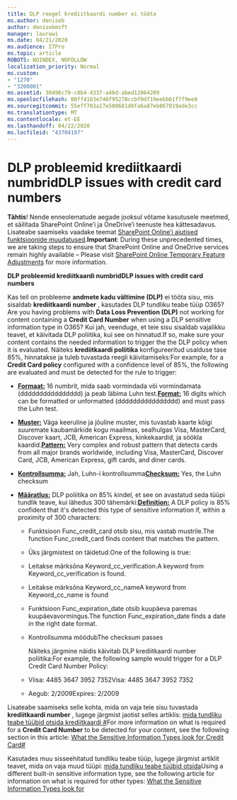 ```yaml
---
title: DLP reegel krediitkaardi number ei tööta
ms.author: deniseb
author: denisebmsft
manager: laurawi
ms.date: 04/21/2020
ms.audience: ITPro
ms.topic: article
ROBOTS: NOINDEX, NOFOLLOW
localization_priority: Normal
ms.custom:
- "1270"
- "3200001"
ms.assetid: 30496c79-c8b4-4337-a46d-abed12864209
ms.openlocfilehash: 80ff41b3e746f95278ccbf0df19eebb61f7f9ee0
ms.sourcegitcommit: 55eff703a17e500681d8fa6a87eb067019ade3cc
ms.translationtype: MT
ms.contentlocale: et-EE
ms.lasthandoff: 04/22/2020
ms.locfileid: "43704197"
---
```

# <a name="dlp-issues-with-credit-card-numbers"></a><span data-ttu-id="bcad7-102">DLP probleemid krediitkaardi numbrid</span><span class="sxs-lookup"><span data-stu-id="bcad7-102">DLP issues with credit card numbers</span></span>

<span data-ttu-id="bcad7-103">**Tähtis**! Nende enneolematude aegade jooksul võtame kasutusele meetmed, et säilitada SharePoint Online’i ja OneDrive’i teenuste hea kättesadavus. Lisateabe saamiseks vaadake teemat [SharePoint Online’i ajutised funktsioonide muudatused](https://aka.ms/ODSPAdjustments).</span><span class="sxs-lookup"><span data-stu-id="bcad7-103">**Important**: During these unprecedented times, we are taking steps to ensure that SharePoint Online and OneDrive services remain highly available – Please visit [SharePoint Online Temporary Feature Adjustments](https://aka.ms/ODSPAdjustments) for more information.</span></span>

<span data-ttu-id="bcad7-104">**DLP probleemid krediitkaardi numbrid**</span><span class="sxs-lookup"><span data-stu-id="bcad7-104">**DLP issues with credit card numbers**</span></span>

<span data-ttu-id="bcad7-105">Kas teil on probleeme **andmete kadu vältimine (DLP)** ei tööta sisu, mis sisaldab **krediitkaardi number** , kasutades DLP tundliku teabe tüüp O365?</span><span class="sxs-lookup"><span data-stu-id="bcad7-105">Are you having problems with **Data Loss Prevention (DLP)** not working for content containing a **Credit Card Number** when using a DLP sensitive information type in O365?</span></span> <span data-ttu-id="bcad7-106">Kui jah, veenduge, et teie sisu sisaldab vajalikku teavet, et käivitada DLP poliitika, kui see on hinnatud.</span><span class="sxs-lookup"><span data-stu-id="bcad7-106">If so, make sure your content contains the needed information to trigger the the DLP policy when it is evaluated.</span></span> <span data-ttu-id="bcad7-107">Näiteks **krediitkaardi poliitika** konfigureeritud usalduse tase 85%, hinnatakse ja tuleb tuvastada reegli käivitamiseks:</span><span class="sxs-lookup"><span data-stu-id="bcad7-107">For example, for a **Credit Card policy** configured with a confidence level of 85%, the following are evaluated and must be detected for the rule to trigger:</span></span>
  
- <span data-ttu-id="bcad7-108">**[Formaat:](https://docs.microsoft.com/office365/securitycompliance/what-the-sensitive-information-types-look-for#format-19)** 16 numbrit, mida saab vormindada või vormindamata (dddddddddddddddd) ja peab läbima Luhn test.</span><span class="sxs-lookup"><span data-stu-id="bcad7-108">**[Format:](https://docs.microsoft.com/office365/securitycompliance/what-the-sensitive-information-types-look-for#format-19)** 16 digits which can be formatted or unformatted (dddddddddddddddd) and must pass the Luhn test.</span></span>

- <span data-ttu-id="bcad7-109">**[Muster:](https://docs.microsoft.com/office365/securitycompliance/what-the-sensitive-information-types-look-for#pattern-19)** Väga keeruline ja jõuline muster, mis tuvastab kaarte kõigi suuremate kaubamärkide kogu maailmas, sealhulgas Visa, MasterCard, Discover kaart, JCB, American Express, kinkekaardid, ja söökla kaardid.</span><span class="sxs-lookup"><span data-stu-id="bcad7-109">**[Pattern:](https://docs.microsoft.com/office365/securitycompliance/what-the-sensitive-information-types-look-for#pattern-19)** Very complex and robust pattern that detects cards from all major brands worldwide, including Visa, MasterCard, Discover Card, JCB, American Express, gift cards, and diner cards.</span></span>

- <span data-ttu-id="bcad7-110">**[Kontrollsumma:](https://docs.microsoft.com/office365/securitycompliance/what-the-sensitive-information-types-look-for#checksum-19)** Jah, Luhn-i kontrollsumma</span><span class="sxs-lookup"><span data-stu-id="bcad7-110">**[Checksum:](https://docs.microsoft.com/office365/securitycompliance/what-the-sensitive-information-types-look-for#checksum-19)** Yes, the Luhn checksum</span></span>

- <span data-ttu-id="bcad7-111">**[Määratlus:](https://docs.microsoft.com/office365/securitycompliance/what-the-sensitive-information-types-look-for#definition-19)** DLP poliitika on 85% kindel, et see on avastatud seda tüüpi tundlik teave, kui lähedus 300 tähemärki:</span><span class="sxs-lookup"><span data-stu-id="bcad7-111">**[Definition:](https://docs.microsoft.com/office365/securitycompliance/what-the-sensitive-information-types-look-for#definition-19)** A DLP policy is 85% confident that it's detected this type of sensitive information if, within a proximity of 300 characters:</span></span>

  - <span data-ttu-id="bcad7-112">Funktsioon Func_credit_card otsib sisu, mis vastab mustrile.</span><span class="sxs-lookup"><span data-stu-id="bcad7-112">The function Func_credit_card finds content that matches the pattern.</span></span>

  - <span data-ttu-id="bcad7-113">Üks järgmistest on täidetud:</span><span class="sxs-lookup"><span data-stu-id="bcad7-113">One of the following is true:</span></span>

  - <span data-ttu-id="bcad7-114">Leitakse märksõna Keyword_cc_verification.</span><span class="sxs-lookup"><span data-stu-id="bcad7-114">A keyword from Keyword_cc_verification is found.</span></span>

  - <span data-ttu-id="bcad7-115">Leitakse märksõna Keyword_cc_name</span><span class="sxs-lookup"><span data-stu-id="bcad7-115">A keyword from Keyword_cc_name is found</span></span>

  - <span data-ttu-id="bcad7-116">Funktsioon Func_expiration_date otsib kuupäeva paremas kuupäevavormingus.</span><span class="sxs-lookup"><span data-stu-id="bcad7-116">The function Func_expiration_date finds a date in the right date format.</span></span>

  - <span data-ttu-id="bcad7-117">Kontrollsumma möödub</span><span class="sxs-lookup"><span data-stu-id="bcad7-117">The checksum passes</span></span>

    <span data-ttu-id="bcad7-118">Näiteks järgmine näidis käivitab DLP krediitkaardi number poliitika:</span><span class="sxs-lookup"><span data-stu-id="bcad7-118">For example, the following sample would trigger for a DLP Credit Card Number Policy:</span></span>

  - <span data-ttu-id="bcad7-119">Viisa: 4485 3647 3952 7352</span><span class="sxs-lookup"><span data-stu-id="bcad7-119">Visa: 4485 3647 3952 7352</span></span>
  
  - <span data-ttu-id="bcad7-120">Aegub: 2/2009</span><span class="sxs-lookup"><span data-stu-id="bcad7-120">Expires: 2/2009</span></span>

<span data-ttu-id="bcad7-121">Lisateabe saamiseks selle kohta, mida on vaja teie sisu tuvastada **krediitkaardi number** , lugege järgmist jaotist selles artiklis: [mida tundliku teabe tüübid otsida krediitkaardi #](https://docs.microsoft.com/office365/securitycompliance/what-the-sensitive-information-types-look-for#credit-card-number)</span><span class="sxs-lookup"><span data-stu-id="bcad7-121">For more information on what is required for a **Credit Card Number** to be detected for your content, see the following section in this article: [What the Sensitive Information Types look for Credit Card#](https://docs.microsoft.com/office365/securitycompliance/what-the-sensitive-information-types-look-for#credit-card-number)</span></span>
  
<span data-ttu-id="bcad7-122">Kasutades muu sisseehitatud tundliku teabe tüüp, lugege järgmist artiklit teavet, mida on vaja muud tüüpi: [mida tundliku teabe tüübid otsida](https://docs.microsoft.com/office365/securitycompliance/what-the-sensitive-information-types-look-for)</span><span class="sxs-lookup"><span data-stu-id="bcad7-122">Using a different built-in sensitive information type, see the following article for information on what is required for other types: [What the Sensitive Information Types look for](https://docs.microsoft.com/office365/securitycompliance/what-the-sensitive-information-types-look-for)</span></span>
  